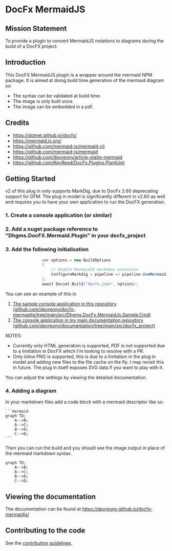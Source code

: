 # DocFx MermaidJS

## Mission Statement

To provide a plugin to convert MermaidJS notations to diagrams during the build of a DocFX project.

## Introduction

This DocFX MermaidJS plugin is a wrapper around the mermaid NPM package. It is aimed at doing build time generation of the mermaid diagram so:

* The syntax can be validated at build time.
* The image is only built once.
* The image can be embedded in a pdf.

## Credits

* https://dotnet.github.io/docfx/
* https://mermaid.js.org/
* https://github.com/mermaid-js/mermaid-cli
* https://github.com/mermaid-js/mermaid
* https://github.com/dpvreony/article-statiq-mermaid
* https://github.com/KevReed/DocFx.Plugins.PlantUml

## Getting Started

v2 of this plug in only supports MarkDig, due to DocFx 2.60 deprecating support for DFM. The plug in model is significantly different in v2.60 as well and requires you to have your own application to run the DocFX generation.

### 1. Create a console application (or similar)
### 2. Add a nuget package reference to "Dhgms.DocFX.Mermaid.Plugin" in your docfx_project
### 3. Add the following initialisation

```cs
                var options = new BuildOptions
                {
                    // Enable MermaidJS markdown extension
                    ConfigureMarkdig = pipeline => pipeline.UseMermaidJsExtension(new MarkdownContext())
                };
                await Docset.Build("docfx.json", options);
```

You can see an example of this in

1. [The sample console application in this repository (github.com/dpvreony/docfx-mermaidjs/tree/main/src/Dhgms.DocFx.MermaidJs.Sample.Cmd)](https://github.com/dpvreony/docfx-mermaidjs/tree/main/src/Dhgms.DocFx.MermaidJs.Sample.Cmd)
2. [The console application in my main documentation repository (github.com/dpvreony/documentation/tree/main/src/docfx_project)](https://github.com/dpvreony/documentation/tree/main/src/docfx_project)

NOTES:
* Currently only HTML generation is supported, PDF is not supported due to a limitation in DocFX which I'm looking to resolve with a PR.
* Only inline PNG is supported, this is due to a limitation in the plug in model and adding new files to the file cache on the fly. I may revisit this in future. The plug in itself exposes SVG data if you want to play with it.

You can adjust the settings by viewing the detailed documentation.

### 4. Adding a diagram

In your markdown files add a code block with a mermaid descriptor like so:

````
```mermaid
graph TD;
    A-->B;
    A-->C;
    B-->D;
    C-->D;
```
````

Then you can run the build and you should see the image output in place of the mermaid markdown syntax.

```mermaid
graph TD;
    A-->B;
    A-->C;
    B-->D;
    C-->D;
```


## Viewing the documentation

The documentation can be found at https://dpvreony.github.io/docfx-mermaidjs/

## Contributing to the code

See the [contribution guidelines](CONTRIBUTING.md).
